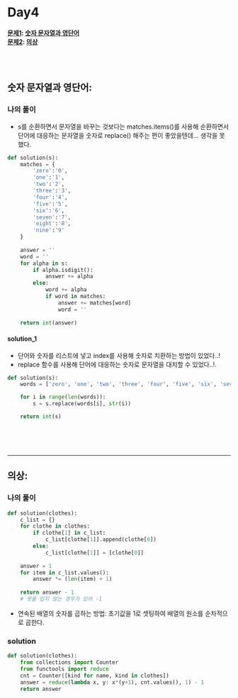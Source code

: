 # Day4

**[문제1](#숫자-문자열과-영단어-): [숫자 문자열과 영단어](https://school.programmers.co.kr/learn/courses/30/lessons/81301)**  
**[문제2](#의상-): [의상](https://school.programmers.co.kr/learn/courses/30/lessons/42578)**

<br/>
<br/>


## 숫자 문자열과 영단어: 
### 나의 풀이
- s를 순환하면서 문자열을 바꾸는 것보다는 matches.items()를 사용해 순환하면서  
단어에 대응하는 문자열을 숫자로 replace() 해주는 편이 좋았을텐데... 생각을 못했다.
```python
def solution(s):
    matches = {
        'zero':'0',
        'one':'1',
        'two':'2',
        'three':'3',
        'four':'4',
        'five':'5',
        'six':'6',
        'seven':'7',
        'eight':'8',
        'nine':'9'
    }
    
    answer = '' 
    word = ''
    for alpha in s:
        if alpha.isdigit():
            answer += alpha
        else:
            word += alpha
            if word in matches:
                answer += matches[word]
                word = ''
        
    return int(answer)
```

#### solution_1
- 단어와 숫자를 리스트에 넣고 index를 사용해 숫자로 치환하는 방법이 있었다..!
- replace 함수를 사용해 단어에 대응하는 숫자로 문자열을 대치할 수 있었다..!.
```python
def solution(s):
    words = ['zero', 'one', 'two', 'three', 'four', 'five', 'six', 'seven', 'eight', 'nine']

    for i in range(len(words)):
        s = s.replace(words[i], str(i))

    return int(s)
```

  
<br/>
<br/>
<br/>


---
## 의상: 
### 나의 풀이
```python
def solution(clothes):
    c_list = {}
    for clothe in clothes:
        if clothe[1] in c_list:
            c_list[clothe[1]].append(clothe[0])
        else:
            c_list[clothe[1]] = [clothe[0]]
    
    answer = 1
    for item in c_list.values():
        answer *= (len(item) + 1)
    
    return answer - 1
    # 옷을 입지 않는 경우가 있어 -1
```
- 연속된 배열의 숫자를 곱하는 방법: 초기값을 1로 셋팅하여 배열의 원소를 순차적으로 곱한다.

### solution
```python
def solution(clothes):
    from collections import Counter
    from functools import reduce
    cnt = Counter([kind for name, kind in clothes])
    answer = reduce(lambda x, y: x*(y+1), cnt.values(), 1) - 1
    return answer
```
